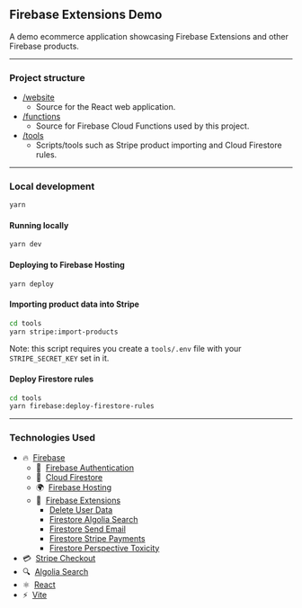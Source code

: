 ## Firebase Extensions Demo

A demo ecommerce application showcasing Firebase Extensions and other Firebase products.

----
### Project structure

  - [/website](/website)
    - Source for the React web application.  
  - [/functions](/functions)
    - Source for Firebase Cloud Functions used by this project.  
  - [/tools](/tools)
    - Scripts/tools such as Stripe product importing and Cloud Firestore rules.

----
### Local development

```bash
yarn
```

#### Running locally

```bash
yarn dev
```

#### Deploying to Firebase Hosting

```bash
yarn deploy
```

#### Importing product data into Stripe

```bash
cd tools
yarn stripe:import-products
```

Note: this script requires you create a `tools/.env` file with your `STRIPE_SECRET_KEY` set in it.

#### Deploy Firestore rules

```bash
cd tools
yarn firebase:deploy-firestore-rules
```

----

### Technologies Used

 -  ️‍🔥&nbsp;&nbsp;[Firebase](https://firebase.google.com/) 
    -  🔑&nbsp;&nbsp;[Firebase Authentication](https://firebase.google.com/docs/auth)
    -  📄&nbsp;&nbsp;[Cloud Firestore](https://firebase.google.com/docs/firestore)
    -  🌍&nbsp;&nbsp;[Firebase Hosting](https://firebase.google.com/docs/hosting)
    -  🧩&nbsp;&nbsp;[Firebase Extensions](https://firebase.google.com/docs/extensions)
       - [Delete User Data](https://firebase.google.com/products/extensions/delete-user-data)
       - [Firestore Algolia Search](https://firebase.google.com/products/extensions/firestore-algolia-search)
       - [Firestore Send Email](https://firebase.google.com/products/extensions/firestore-send-email)
       - [Firestore Stripe Payments](https://firebase.google.com/products/extensions/firestore-stripe-subscriptions)
       - [Firestore Perspective Toxicity](https://github.com/conversationai/firestore-perspective-toxicity)
 -  💳&nbsp;&nbsp;[Stripe Checkout](https://stripe.com/docs/payments/checkout)
 -  🔍&nbsp;&nbsp;[Algolia Search](https://www.algolia.com/products/search-and-discovery/hosted-search-api/)
 -  ⚛️&nbsp;&nbsp;[React](https://reactjs.org/)
 -  ⚡️&nbsp;&nbsp;[Vite](https://vitejs.dev/)
